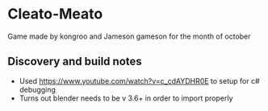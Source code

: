 # Cleato-Meato 
Game made by kongroo and Jameson gameson for the month of october

## Discovery and build notes
- Used https://www.youtube.com/watch?v=c_cdAYDHR0E to setup for c# debugging
- Turns out blender needs to be v 3.6+ in order to import properly